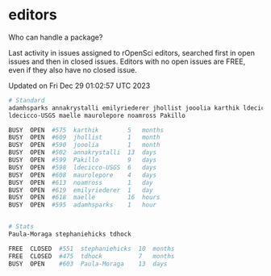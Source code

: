 # editors

Who can handle a package?

Last activity in issues assigned to rOpenSci editors, searched first in open
issues and then in closed issues. Editors with no open issues are FREE, even if
they also have no closed issue.


Updated on Fri Dec 29 01:02:57 UTC 2023

```bash
# Standard
adamhsparks annakrystalli emilyriederer jhollist jooolia karthik ldecicco
ldecicco-USGS maelle maurolepore noamross Pakillo

BUSY  OPEN  #575  karthik        5   months
BUSY  OPEN  #609  jhollist       1   month
BUSY  OPEN  #590  jooolia        1   month
BUSY  OPEN  #502  annakrystalli  13  days
BUSY  OPEN  #599  Pakillo        9   days
BUSY  OPEN  #598  ldecicco-USGS  6   days
BUSY  OPEN  #608  maurolepore    4   days
BUSY  OPEN  #613  noamross       1   day
BUSY  OPEN  #619  emilyriederer  1   day
BUSY  OPEN  #618  maelle         16  hours
BUSY  OPEN  #595  adamhsparks    1   hour


# Stats
Paula-Moraga stephaniehicks tdhock

FREE  CLOSED  #551  stephaniehicks  10  months
FREE  CLOSED  #475  tdhock          7   months
BUSY  OPEN    #603  Paula-Moraga    13  days
```
